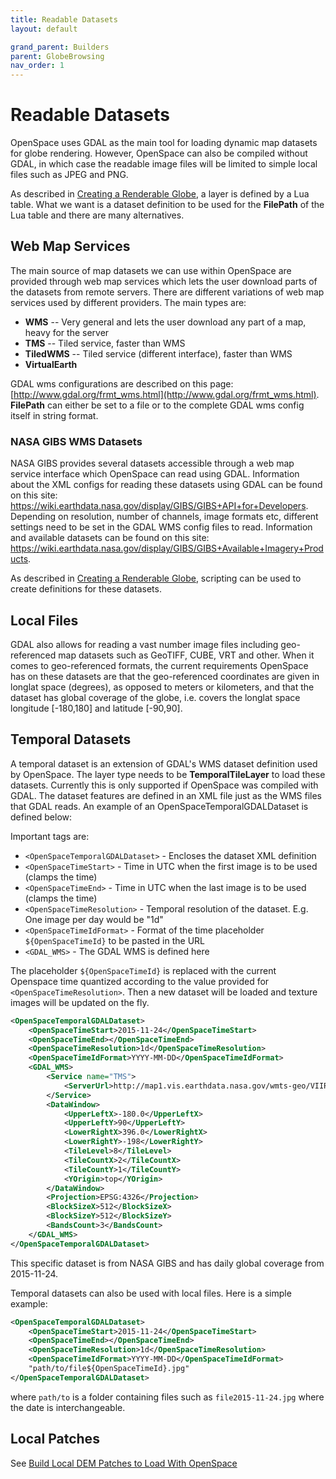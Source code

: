 ```yaml
---
title: Readable Datasets
layout: default

grand_parent: Builders
parent: GlobeBrowsing
nav_order: 1
---
```


# Readable Datasets
OpenSpace uses GDAL as the main tool for loading dynamic map datasets for globe rendering.  However, OpenSpace can also be compiled without GDAL, in which case the readable image files will be limited to simple local files such as JPEG and PNG.

As described in [Creating a Renderable Globe](creating-a-renderableglobe), a layer is defined by a Lua table.  What we want is a dataset definition to be used for the **FilePath** of the Lua table and there are many alternatives.

## Web Map Services
The main source of map datasets we can use within OpenSpace are provided through web map services which lets the user download parts of the datasets from remote servers.  There are different variations of web map services used by different providers.  The main types are:

  - **WMS** -- Very general and lets the user download any part of a map, heavy for the server
  - **TMS** -- Tiled service, faster than WMS
  - **TiledWMS** -- Tiled service (different interface), faster than WMS
  - **VirtualEarth**

GDAL wms configurations are described on this page: [http://www.gdal.org/frmt_wms.html](http://www.gdal.org/frmt_wms.html).  **FilePath** can either be set to a file or to the complete GDAL wms config itself in string format.

### NASA GIBS WMS Datasets
NASA GIBS provides several datasets accessible through a web map service interface which OpenSpace can read using GDAL.  Information about the XML configs for reading these datasets using GDAL can be found on this site: https://wiki.earthdata.nasa.gov/display/GIBS/GIBS+API+for+Developers.
 Depending on resolution, number of channels, image formats etc, different settings need to be set in the GDAL WMS config files to read.  Information and available datasets can be found on this site:
https://wiki.earthdata.nasa.gov/display/GIBS/GIBS+Available+Imagery+Products.

As described in [Creating a Renderable Globe](creating-a-renderableglobe), scripting can be used to create definitions for these datasets.

## Local Files
GDAL also allows for reading a vast number image files including geo-referenced map datasets such as GeoTIFF, CUBE, VRT and other.  When it comes to geo-referenced formats, the current requirements OpenSpace has on these datasets are that the geo-referenced coordinates are given in longlat space (degrees), as opposed to meters or kilometers, and that the dataset has global coverage of the globe, i.e. covers the longlat space longitude \[-180,180\] and latitude \[-90,90\].

## Temporal Datasets
A temporal dataset is an extension of GDAL's WMS dataset definition used by OpenSpace.  The layer type needs to be **TemporalTileLayer** to load these datasets.  Currently this is only supported if OpenSpace was compiled with GDAL.  The dataset features are defined in an XML file just as the WMS files that GDAL reads.  An example of an OpenSpaceTemporalGDALDataset is defined below:

Important tags are:
- `<OpenSpaceTemporalGDALDataset>` - Encloses the dataset XML definition
- `<OpenSpaceTimeStart>` - Time in UTC when the first image is to be used (clamps the time)
- `<OpenSpaceTimeEnd>` - Time in UTC when the last image is to be used (clamps the time)
- `<OpenSpaceTimeResolution>` - Temporal resolution of the dataset. E.g. One image per day would be "1d"
- `<OpenSpaceTimeIdFormat>` - Format of the time placeholder `${OpenSpaceTimeId}` to be pasted in the URL
- `<GDAL_WMS>` - The GDAL WMS is defined here

The placeholder `${OpenSpaceTimeId}` is replaced with the current Openspace time quantized according to the value provided for `<OpenSpaceTimeResolution>`.  Then a new dataset will be loaded and texture images will be updated on the fly.

```xml
<OpenSpaceTemporalGDALDataset>
    <OpenSpaceTimeStart>2015-11-24</OpenSpaceTimeStart>
    <OpenSpaceTimeEnd></OpenSpaceTimeEnd>
    <OpenSpaceTimeResolution>1d</OpenSpaceTimeResolution>
    <OpenSpaceTimeIdFormat>YYYY-MM-DD</OpenSpaceTimeIdFormat>
    <GDAL_WMS>
        <Service name="TMS">
            <ServerUrl>http://map1.vis.earthdata.nasa.gov/wmts-geo/VIIRS_SNPP_CorrectedReflectance_TrueColor/default/${OpenSpaceTimeId}/EPSG4326_250m/${z}/${y}/${x}.jpg</ServerUrl>
        </Service>
        <DataWindow>
            <UpperLeftX>-180.0</UpperLeftX>
            <UpperLeftY>90</UpperLeftY>
            <LowerRightX>396.0</LowerRightX>
            <LowerRightY>-198</LowerRightY>
            <TileLevel>8</TileLevel>
            <TileCountX>2</TileCountX>
            <TileCountY>1</TileCountY>
            <YOrigin>top</YOrigin>
        </DataWindow>
        <Projection>EPSG:4326</Projection>
        <BlockSizeX>512</BlockSizeX>
        <BlockSizeY>512</BlockSizeY>
        <BandsCount>3</BandsCount>
    </GDAL_WMS>
</OpenSpaceTemporalGDALDataset>
```
This specific dataset is from NASA GIBS and has daily global coverage from 2015-11-24.

Temporal datasets can also be used with local files.  Here is a simple example:
```xml
<OpenSpaceTemporalGDALDataset>
    <OpenSpaceTimeStart>2015-11-24</OpenSpaceTimeStart>
    <OpenSpaceTimeEnd></OpenSpaceTimeEnd>
    <OpenSpaceTimeResolution>1d</OpenSpaceTimeResolution>
    <OpenSpaceTimeIdFormat>YYYY-MM-DD</OpenSpaceTimeIdFormat>
    "path/to/file${OpenSpaceTimeId}.jpg"
</OpenSpaceTemporalGDALDataset>
```
where `path/to` is a folder containing files such as `file2015-11-24.jpg` where the date is interchangeable.

## Local Patches
See [Build Local DEM Patches to Load With OpenSpace](build-local-dem-patches)
